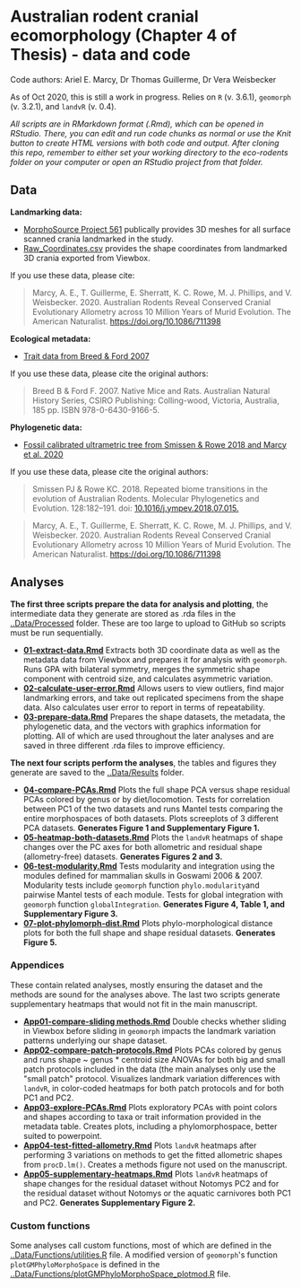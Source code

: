 # Australian rodent cranial ecomorphology (Chapter 4 of Thesis) - data and code
Code authors: Ariel E. Marcy, Dr Thomas Guillerme, Dr Vera Weisbecker

As of Oct 2020, this is still a work in progress. Relies on `R` (v. 3.6.1), `geomorph` (v. 3.2.1), and `landvR` (v. 0.4).

*All scripts are in RMarkdown format (.Rmd), which can be opened in RStudio. There, you can edit and run code chunks as normal or use the Knit button to create HTML versions with both code and output. After cloning this repo, remember to either set your working directory to the eco-rodents folder on your computer or open an RStudio project from that folder.*

## Data
**Landmarking data:**
* [MorphoSource Project 561](https://www.morphosource.org/Detail/ProjectDetail/Show/project_id/561) publically provides 3D meshes for all surface scanned crania landmarked in the study.
* [Raw_Coordinates.csv](Data/Raw/Raw_Coord_Data.csv) provides the shape coordinates from landmarked 3D crania exported from Viewbox.

If you use these data, please cite: 
> Marcy, A. E., T. Guillerme, E. Sherratt, K. C. Rowe, M. J. Phillips, and V. Weisbecker. 2020. Australian Rodents Reveal Conserved Cranial Evolutionary Allometry across 10 Million Years of Murid Evolution. The American Naturalist. https://doi.org/10.1086/711398

**Ecological metadata:**
* [Trait data from Breed & Ford 2007](/Data/Processed/in_ex_traits.csv)

If you use these data, please cite the original authors:
> Breed B & Ford F. 2007. Native Mice and Rats. Australian Natural History Series, CSIRO Publishing: Colling-wood, Victoria, Australia, 185 pp. ISBN 978-0-6430-9166-5.

**Phylogenetic data:**
* [Fossil calibrated ultrametric tree from Smissen & Rowe 2018 and Marcy et al. 2020](/Data/Processed/Marcy-BEAST01.con.tre)

If you use these data, please cite the original authors:
> Smissen PJ & Rowe KC. 2018. Repeated biome transitions in the evolution of Australian Rodents. Molecular Phylogenetics and Evolution. 128:182–191. doi: [10.1016/j.ympev.2018.07.015.](https://doi.org/10.1016/j.ympev.2018.07.015)

> Marcy, A. E., T. Guillerme, E. Sherratt, K. C. Rowe, M. J. Phillips, and V. Weisbecker. 2020. Australian Rodents Reveal Conserved Cranial Evolutionary Allometry across 10 Million Years of Murid Evolution. The American Naturalist. https://doi.org/10.1086/711398
    
## Analyses
**The first three scripts prepare the data for analysis and plotting**, the intermediate data they generate are stored as .rda files in the [..Data/Processed](/Data/Processed) folder. These are too large to upload to GitHub so scripts must be run sequentially. 

* [**01-extract-data.Rmd**](/Analysis/01-extract-data.Rmd) Extracts both 3D coordinate data as well as the metadata data from Viewbox and prepares it for analysis with `geomorph`. Runs GPA with bilateral symmetry, merges the symmetric shape component with centroid size, and calculates asymmetric variation.
* [**02-calculate-user-error.Rmd**](/Analysis/02-calculate-user-error.Rmd) Allows users to view outliers, find major landmarking errors, and take out replicated specimens from the shape data. Also calculates user error to report in terms of repeatability. 
* [**03-prepare-data.Rmd**](/Analysis/03-prepare-data.Rmd) Prepares the shape datasets, the metadata, the phylogenetic data, and the vectors with graphics information for plotting. All of which are used throughout the later analyses and are saved in three different .rda files to improve efficiency.

**The next four scripts perform the analyses**, the tables and figures they generate are saved to the [..Data/Results](/Data/Results) folder.

* [**04-compare-PCAs.Rmd**](/Analysis/04-compare-PCAs.Rmd) Plots the full shape PCA versus shape residual PCAs colored by genus or by diet/locomotion. Tests for correlation between PC1 of the two datasets and runs Mantel tests comparing the entire morphospaces of both datasets. Plots screeplots of 3 different PCA datasets. **Generates Figure 1 and Supplementary Figure 1.**
* [**05-heatmap-both-datasets.Rmd**](/Analysis/05-heatmap-both-datasets.Rmd) Plots the `landvR` heatmaps of shape changes over the PC axes for both allometric and residual shape (allometry-free) datasets. **Generates Figures 2 and 3.**
* [**06-test-modularity.Rmd**](/Analysis/06-test-modularity.Rmd) Tests modularity and integration using the modules defined for mammalian skulls in Goswami 2006 & 2007. Modularity tests include `geomorph` function `phylo.modularity`and pairwise Mantel tests of each module. Tests for global integration with `geomorph` function `globalIntegration`. **Generates Figure 4, Table 1, and Supplementary Figure 3.**
* [**07-plot-phylomorph-dist.Rmd**](/Analysis/07-plot-phylomorph-dist.Rmd) Plots phylo-morphological distance plots for both the full shape and shape residual datasets. **Generates Figure 5.**

### Appendices
These contain related analyses, mostly ensuring the dataset and the methods are sound for the analyses above. The last two scripts generate supplementary heatmaps that would not fit in the main manuscript.

* [**App01-compare-sliding methods.Rmd**](/Analysis/App01-compare-sliding-methods.Rmd) Double checks whether sliding in Viewbox before sliding in `geomorph` impacts the landmark variation patterns underlying our shape dataset. 
* [**App02-compare-patch-protocols.Rmd**](/Analysis/App02-compare-patch-protocols.Rmd) Plots PCAs colored by genus and runs shape ~ genus * centroid size ANOVAs for both big and small patch protocols included in the data (the main analyses only use the "small patch" protocol. Visualizes landmark variation differences with `landvR`, in color-coded heatmaps for both patch protocols and for both PC1 and PC2. 
* [**App03-explore-PCAs.Rmd**](/Analysis/App03-explore-PCAs.Rmd) Plots exploratory PCAs with point colors and shapes according to taxa or trait information provided in the metadata table. Creates plots, including a phylomorphospace, better suited to powerpoint. 
* [**App04-test-fitted-allometry.Rmd**](/Analysis/App04-test-fitted-allometry.Rmd) Plots `landvR` heatmaps after performing 3 variations on methods to get the fitted allometric shapes from `procD.lm()`. Creates a methods figure not used on the manuscript.
* [**App05-supplementary-heatmaps.Rmd**](/Analysis/App05-supplementary-heatmaps.Rmd) Plots `landvR` heatmaps of shape changes for the residual dataset without Notomys PC2 and for the residual dataset without Notomys or the aquatic carnivores both PC1 and PC2. **Generates Supplementary Figure 2.**

### Custom functions
Some analyses call custom functions, most of which are defined in the [..Data/Functions/utilities.R](/Data/Functions/utilities.R) file. A modified version of `geomorph`'s function `plotGMPhyloMorphoSpace` is defined in the [..Data/Functions/plotGMPhyloMorphoSpace_plotmod.R](/Data/Functions/plotGMPhyloMorphoSpace_plotmod.R) file.
